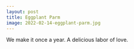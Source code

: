 ```yaml
---
layout: post
title: Eggplant Parm
image: 2022-02-14-eggplant-parm.jpg
---
```


We make it once a year. A delicious labor of love.
